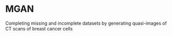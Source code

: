 # MGAN
Completing missing and incomplete datasets by generating quasi-images of CT scans of breast cancer cells
